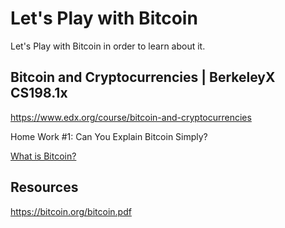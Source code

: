 # Let's Play with Bitcoin

Let's Play with Bitcoin in order to learn about it.

## Bitcoin and Cryptocurrencies | BerkeleyX CS198.1x

<https://www.edx.org/course/bitcoin-and-cryptocurrencies>

Home Work #1: Can You Explain Bitcoin Simply?

[What is Bitcoin?](https://raw.githubusercontent.com/patricekrakow/play-with-bitcoin/main/what-is-bitcoin.txt)

## Resources

<https://bitcoin.org/bitcoin.pdf>
